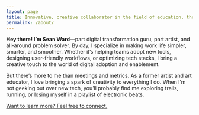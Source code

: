 ```yaml
---
layout: page
title: Innovative, creative collaborator in the field of education, the arts and design.
permalink: /about/
---
```

**Hey there! I’m Sean Ward**—part digital transformation guru, part artist, and all-around problem solver. By day, I specialize in making work life simpler, smarter, and smoother. Whether it’s helping teams adopt new tools, designing user-friendly workflows, or optimizing tech stacks, I bring a creative touch to the world of digital adoption and enablement.

But there’s more to me than meetings and metrics. As a former artist and art educator, I love bringing a spark of creativity to everything I do. When I’m not geeking out over new tech, you’ll probably find me exploring trails, running, or losing myself in a playlist of electronic beats.

[Want to learn more? Feel free to connect.](https://www.linkedin.com/in/sean-ward/)
